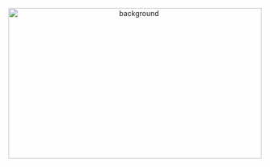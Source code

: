 <p align="center">
  <img src="https://toigingiuvedep.vn/wp-content/uploads/2021/04/hinh-nen-dong-dep-nhat.gif" width="100%" height="300px" alt="background"/>
</p>
